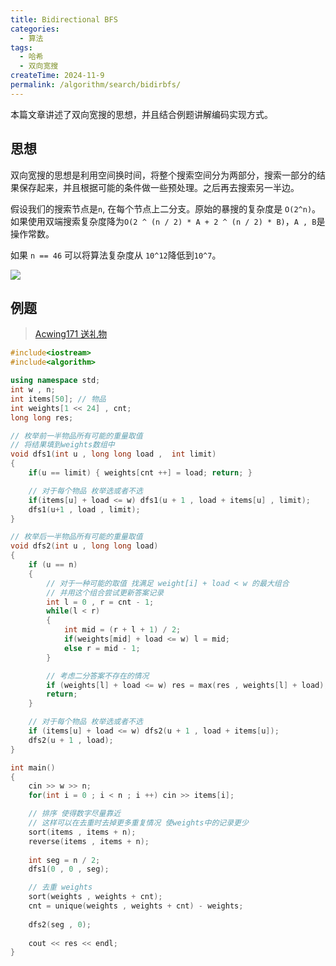 ```yaml
---
title: Bidirectional BFS
categories:
  - 算法
tags:
  - 哈希
  - 双向宽搜
createTime: 2024-11-9
permalink: /algorithm/search/bidirbfs/
---
```


本篇文章讲述了双向宽搜的思想，并且结合例题讲解编码实现方式。

<!-- more -->

## 思想

双向宽搜的思想是利用空间换时间，将整个搜索空间分为两部分，搜索一部分的结果保存起来，并且根据可能的条件做一些预处理。之后再去搜索另一半边。

假设我们的搜索节点是`n`, 在每个节点上二分支。原始的暴搜的复杂度是 `O(2^n)`。如果使用双端搜索复杂度降为`O(2 ^ (n / 2) * A + 2 ^ (n / 2) * B)`，`A , B`是操作常数。

如果 `n == 46` 可以将算法复杂度从 `10^12`降低到`10^7`。

![](https://alicloud-pic.oss-cn-shanghai.aliyuncs.com/BlogImg/Algorithm/Bidirectional%20BFS/Bidir%20Search.png)

## 例题

> [Acwing171 送礼物](https://www.acwing.com/problem/content/173/)

```cpp
#include<iostream>
#include<algorithm>

using namespace std;
int w , n; 
int items[50]; // 物品
int weights[1 << 24] , cnt; 
long long res;

// 枚举前一半物品所有可能的重量取值
// 将结果填到weights数组中
void dfs1(int u , long long load ,  int limit)
{
    if(u == limit) { weights[cnt ++] = load; return; }

	// 对于每个物品 枚举选或者不选
    if(items[u] + load <= w) dfs1(u + 1 , load + items[u] , limit);
    dfs1(u+1 , load , limit); 
}

// 枚举后一半物品所有可能的重量取值
void dfs2(int u , long long load)
{
    if (u == n) 
    {
	    // 对于一种可能的取值 找满足 weight[i] + load < w 的最大组合
	    // 并用这个组合尝试更新答案记录
        int l = 0 , r = cnt - 1;
        while(l < r)
        {
            int mid = (r + l + 1) / 2;
            if(weights[mid] + load <= w) l = mid;
            else r = mid - 1;
        }

		// 考虑二分答案不存在的情况
        if (weights[l] + load <= w) res = max(res , weights[l] + load);
        return;
    }

	// 对于每个物品 枚举选或者不选
    if (items[u] + load <= w) dfs2(u + 1 , load + items[u]);
    dfs2(u + 1 , load);
}

int main()
{
    cin >> w >> n;
    for(int i = 0 ; i < n ; i ++) cin >> items[i];

	// 排序 使得数字尽量靠近
	// 这样可以在去重时去掉更多重复情况 使weights中的记录更少
    sort(items , items + n);
    reverse(items , items + n);
    
    int seg = n / 2;
    dfs1(0 , 0 , seg);

	// 去重 weights
    sort(weights , weights + cnt);
    cnt = unique(weights , weights + cnt) - weights;
    
    dfs2(seg , 0);
    
    cout << res << endl;
}
```






